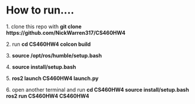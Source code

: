 <h1> How to run....</h1>
<p> 1. clone this repo with <strong>git clone https://github.com/NickWarren317/CS460HW4</strong> </p>
<p> 2. run <strong> cd CS460HW4 </strong> <strong> colcon build </strong>
<p> 3. <strong>source /opt/ros/humble/setup.bash </strong></p>
<p> 4. <strong>source install/setup.bash </strong></p>
<p> 5. <strong>ros2 launch CS460HW4 launch.py </strong></p>
<p> 6. open another terminal and run <strong> cd CS460HW4 </strong> <strong> source install/setup.bash </strong> <strong> ros2 run CS460HW4 CS460HW4 </strong></p>


